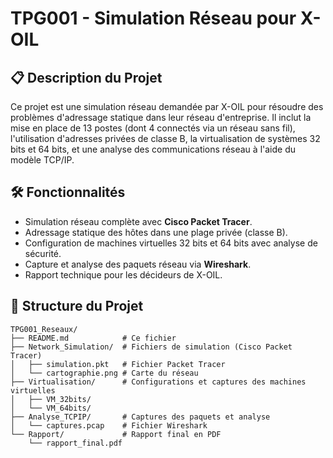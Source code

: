 # TPG001 - Simulation Réseau pour X-OIL

## 📋 Description du Projet
Ce projet est une simulation réseau demandée par X-OIL pour résoudre des problèmes d'adressage statique dans leur réseau d'entreprise. Il inclut la mise en place de 13 postes (dont 4 connectés via un réseau sans fil), l'utilisation d'adresses privées de classe B, la virtualisation de systèmes 32 bits et 64 bits, et une analyse des communications réseau à l'aide du modèle TCP/IP.

## 🛠️ Fonctionnalités
- Simulation réseau complète avec **Cisco Packet Tracer**.
- Adressage statique des hôtes dans une plage privée (classe B).
- Configuration de machines virtuelles 32 bits et 64 bits avec analyse de sécurité.
- Capture et analyse des paquets réseau via **Wireshark**.
- Rapport technique pour les décideurs de X-OIL.

## 📂 Structure du Projet
```plaintext
TPG001_Reseaux/
├── README.md            # Ce fichier
├── Network_Simulation/  # Fichiers de simulation (Cisco Packet Tracer)
│   ├── simulation.pkt   # Fichier Packet Tracer
│   └── cartographie.png # Carte du réseau
├── Virtualisation/      # Configurations et captures des machines virtuelles
│   ├── VM_32bits/
│   └── VM_64bits/
├── Analyse_TCPIP/       # Captures des paquets et analyse
│   └── captures.pcap    # Fichier Wireshark
└── Rapport/             # Rapport final en PDF
    └── rapport_final.pdf
